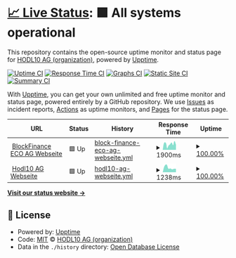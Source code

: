 # [📈 Live Status](https://Hodl10-AG.github.io/upptime): <!--live status--> **🟩 All systems operational**

This repository contains the open-source uptime monitor and status page for [HODL10 AG (organization)](https://hodl10.io/), powered by [Upptime](https://github.com/upptime/upptime).

[![Uptime CI](https://github.com/Hodl10-AG/uptime/workflows/Uptime%20CI/badge.svg)](https://github.com/Hodl10-AG/uptime/actions?query=workflow%3A%22Uptime+CI%22)
[![Response Time CI](https://github.com/Hodl10-AG/uptime/workflows/Response%20Time%20CI/badge.svg)](https://github.com/Hodl10-AG/uptime/actions?query=workflow%3A%22Response+Time+CI%22)
[![Graphs CI](https://github.com/Hodl10-AG/uptime/workflows/Graphs%20CI/badge.svg)](https://github.com/Hodl10-AG/uptime/actions?query=workflow%3A%22Graphs+CI%22)
[![Static Site CI](https://github.com/Hodl10-AG/uptime/workflows/Static%20Site%20CI/badge.svg)](https://github.com/Hodl10-AG/uptime/actions?query=workflow%3A%22Static+Site+CI%22)
[![Summary CI](https://github.com/Hodl10-AG/uptime/workflows/Summary%20CI/badge.svg)](https://github.com/Hodl10-AG/uptime/actions?query=workflow%3A%22Summary+CI%22)

With [Upptime](https://upptime.js.org), you can get your own unlimited and free uptime monitor and status page, powered entirely by a GitHub repository. We use [Issues](https://github.com/Hodl10-AG/uptime/issues) as incident reports, [Actions](https://github.com/Hodl10-AG/uptime/actions) as uptime monitors, and [Pages](https://Hodl10-AG.github.io/uptime) for the status page.

<!--start: status pages-->
<!-- This summary is generated by Upptime (https://github.com/upptime/upptime) -->
<!-- Do not edit this manually, your changes will be overwritten -->
<!-- prettier-ignore -->
| URL | Status | History | Response Time | Uptime |
| --- | ------ | ------- | ------------- | ------ |
| <img alt="" src="https://blockfinance-eco.li/wp-content/uploads/2022/08/favicon_bfeco.png" height="13"> [BlockFinance ECO AG Webseite](https://blockfinance-eco.li/) | 🟩 Up | [block-finance-eco-ag-webseite.yml](https://github.com/Hodl10-AG/uptime/commits/HEAD/history/block-finance-eco-ag-webseite.yml) | <details><summary><img alt="Response time graph" src="./graphs/block-finance-eco-ag-webseite/response-time-week.png" height="20"> 1900ms</summary><br><a href="https://Hodl10-AG.github.io/uptime/history/block-finance-eco-ag-webseite"><img alt="Response time 2086" src="https://img.shields.io/endpoint?url=https%3A%2F%2Fraw.githubusercontent.com%2FHodl10-AG%2Fuptime%2FHEAD%2Fapi%2Fblock-finance-eco-ag-webseite%2Fresponse-time.json"></a><br><a href="https://Hodl10-AG.github.io/uptime/history/block-finance-eco-ag-webseite"><img alt="24-hour response time 1684" src="https://img.shields.io/endpoint?url=https%3A%2F%2Fraw.githubusercontent.com%2FHodl10-AG%2Fuptime%2FHEAD%2Fapi%2Fblock-finance-eco-ag-webseite%2Fresponse-time-day.json"></a><br><a href="https://Hodl10-AG.github.io/uptime/history/block-finance-eco-ag-webseite"><img alt="7-day response time 1900" src="https://img.shields.io/endpoint?url=https%3A%2F%2Fraw.githubusercontent.com%2FHodl10-AG%2Fuptime%2FHEAD%2Fapi%2Fblock-finance-eco-ag-webseite%2Fresponse-time-week.json"></a><br><a href="https://Hodl10-AG.github.io/uptime/history/block-finance-eco-ag-webseite"><img alt="30-day response time 2114" src="https://img.shields.io/endpoint?url=https%3A%2F%2Fraw.githubusercontent.com%2FHodl10-AG%2Fuptime%2FHEAD%2Fapi%2Fblock-finance-eco-ag-webseite%2Fresponse-time-month.json"></a><br><a href="https://Hodl10-AG.github.io/uptime/history/block-finance-eco-ag-webseite"><img alt="1-year response time 2086" src="https://img.shields.io/endpoint?url=https%3A%2F%2Fraw.githubusercontent.com%2FHodl10-AG%2Fuptime%2FHEAD%2Fapi%2Fblock-finance-eco-ag-webseite%2Fresponse-time-year.json"></a></details> | <details><summary><a href="https://Hodl10-AG.github.io/uptime/history/block-finance-eco-ag-webseite">100.00%</a></summary><a href="https://Hodl10-AG.github.io/uptime/history/block-finance-eco-ag-webseite"><img alt="All-time uptime 100.00%" src="https://img.shields.io/endpoint?url=https%3A%2F%2Fraw.githubusercontent.com%2FHodl10-AG%2Fuptime%2FHEAD%2Fapi%2Fblock-finance-eco-ag-webseite%2Fuptime.json"></a><br><a href="https://Hodl10-AG.github.io/uptime/history/block-finance-eco-ag-webseite"><img alt="24-hour uptime 100.00%" src="https://img.shields.io/endpoint?url=https%3A%2F%2Fraw.githubusercontent.com%2FHodl10-AG%2Fuptime%2FHEAD%2Fapi%2Fblock-finance-eco-ag-webseite%2Fuptime-day.json"></a><br><a href="https://Hodl10-AG.github.io/uptime/history/block-finance-eco-ag-webseite"><img alt="7-day uptime 100.00%" src="https://img.shields.io/endpoint?url=https%3A%2F%2Fraw.githubusercontent.com%2FHodl10-AG%2Fuptime%2FHEAD%2Fapi%2Fblock-finance-eco-ag-webseite%2Fuptime-week.json"></a><br><a href="https://Hodl10-AG.github.io/uptime/history/block-finance-eco-ag-webseite"><img alt="30-day uptime 100.00%" src="https://img.shields.io/endpoint?url=https%3A%2F%2Fraw.githubusercontent.com%2FHodl10-AG%2Fuptime%2FHEAD%2Fapi%2Fblock-finance-eco-ag-webseite%2Fuptime-month.json"></a><br><a href="https://Hodl10-AG.github.io/uptime/history/block-finance-eco-ag-webseite"><img alt="1-year uptime 100.00%" src="https://img.shields.io/endpoint?url=https%3A%2F%2Fraw.githubusercontent.com%2FHodl10-AG%2Fuptime%2FHEAD%2Fapi%2Fblock-finance-eco-ag-webseite%2Fuptime-year.json"></a></details>
| <img alt="" src="https://hodl10.io/wp-content/uploads/2022/02/HODL10-AG-Logo.png" height="13"> [Hodl10 AG Webseite](https://hodl10.io/) | 🟩 Up | [hodl10-ag-webseite.yml](https://github.com/Hodl10-AG/uptime/commits/HEAD/history/hodl10-ag-webseite.yml) | <details><summary><img alt="Response time graph" src="./graphs/hodl10-ag-webseite/response-time-week.png" height="20"> 1238ms</summary><br><a href="https://Hodl10-AG.github.io/uptime/history/hodl10-ag-webseite"><img alt="Response time 2945" src="https://img.shields.io/endpoint?url=https%3A%2F%2Fraw.githubusercontent.com%2FHodl10-AG%2Fuptime%2FHEAD%2Fapi%2Fhodl10-ag-webseite%2Fresponse-time.json"></a><br><a href="https://Hodl10-AG.github.io/uptime/history/hodl10-ag-webseite"><img alt="24-hour response time 949" src="https://img.shields.io/endpoint?url=https%3A%2F%2Fraw.githubusercontent.com%2FHodl10-AG%2Fuptime%2FHEAD%2Fapi%2Fhodl10-ag-webseite%2Fresponse-time-day.json"></a><br><a href="https://Hodl10-AG.github.io/uptime/history/hodl10-ag-webseite"><img alt="7-day response time 1238" src="https://img.shields.io/endpoint?url=https%3A%2F%2Fraw.githubusercontent.com%2FHodl10-AG%2Fuptime%2FHEAD%2Fapi%2Fhodl10-ag-webseite%2Fresponse-time-week.json"></a><br><a href="https://Hodl10-AG.github.io/uptime/history/hodl10-ag-webseite"><img alt="30-day response time 1456" src="https://img.shields.io/endpoint?url=https%3A%2F%2Fraw.githubusercontent.com%2FHodl10-AG%2Fuptime%2FHEAD%2Fapi%2Fhodl10-ag-webseite%2Fresponse-time-month.json"></a><br><a href="https://Hodl10-AG.github.io/uptime/history/hodl10-ag-webseite"><img alt="1-year response time 2945" src="https://img.shields.io/endpoint?url=https%3A%2F%2Fraw.githubusercontent.com%2FHodl10-AG%2Fuptime%2FHEAD%2Fapi%2Fhodl10-ag-webseite%2Fresponse-time-year.json"></a></details> | <details><summary><a href="https://Hodl10-AG.github.io/uptime/history/hodl10-ag-webseite">100.00%</a></summary><a href="https://Hodl10-AG.github.io/uptime/history/hodl10-ag-webseite"><img alt="All-time uptime 99.04%" src="https://img.shields.io/endpoint?url=https%3A%2F%2Fraw.githubusercontent.com%2FHodl10-AG%2Fuptime%2FHEAD%2Fapi%2Fhodl10-ag-webseite%2Fuptime.json"></a><br><a href="https://Hodl10-AG.github.io/uptime/history/hodl10-ag-webseite"><img alt="24-hour uptime 100.00%" src="https://img.shields.io/endpoint?url=https%3A%2F%2Fraw.githubusercontent.com%2FHodl10-AG%2Fuptime%2FHEAD%2Fapi%2Fhodl10-ag-webseite%2Fuptime-day.json"></a><br><a href="https://Hodl10-AG.github.io/uptime/history/hodl10-ag-webseite"><img alt="7-day uptime 100.00%" src="https://img.shields.io/endpoint?url=https%3A%2F%2Fraw.githubusercontent.com%2FHodl10-AG%2Fuptime%2FHEAD%2Fapi%2Fhodl10-ag-webseite%2Fuptime-week.json"></a><br><a href="https://Hodl10-AG.github.io/uptime/history/hodl10-ag-webseite"><img alt="30-day uptime 100.00%" src="https://img.shields.io/endpoint?url=https%3A%2F%2Fraw.githubusercontent.com%2FHodl10-AG%2Fuptime%2FHEAD%2Fapi%2Fhodl10-ag-webseite%2Fuptime-month.json"></a><br><a href="https://Hodl10-AG.github.io/uptime/history/hodl10-ag-webseite"><img alt="1-year uptime 99.04%" src="https://img.shields.io/endpoint?url=https%3A%2F%2Fraw.githubusercontent.com%2FHodl10-AG%2Fuptime%2FHEAD%2Fapi%2Fhodl10-ag-webseite%2Fuptime-year.json"></a></details>

<!--end: status pages-->

[**Visit our status website →**](https://Hodl10-AG.github.io/uptime)

## 📄 License

- Powered by: [Upptime](https://github.com/uptime/upptime)
- Code: [MIT](./LICENSE) © [HODL10 AG (organization)](https://hodl10.io/)
- Data in the `./history` directory: [Open Database License](https://opendatacommons.org/licenses/odbl/1-0/)
